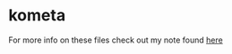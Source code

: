 # kometa

For more info on these files check out my note found [here](https://github.com/mrjohnnycake/homelab-notes/blob/main/Apps%20and%20Services/Kometa%20(formerly%20Plex%20Meta%20Manager).md)
